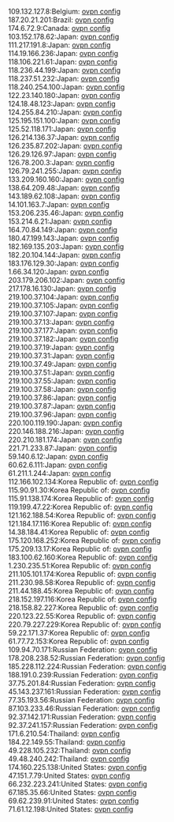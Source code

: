 109.132.127.8:Belgium: [ovpn config](vpn/109_132_127_8.ovpn)  
187.20.21.201:Brazil: [ovpn config](vpn/187_20_21_201.ovpn)  
174.6.72.9:Canada: [ovpn config](vpn/174_6_72_9.ovpn)  
103.152.178.62:Japan: [ovpn config](vpn/103_152_178_62.ovpn)  
111.217.191.8:Japan: [ovpn config](vpn/111_217_191_8.ovpn)  
114.19.166.236:Japan: [ovpn config](vpn/114_19_166_236.ovpn)  
118.106.221.61:Japan: [ovpn config](vpn/118_106_221_61.ovpn)  
118.236.44.199:Japan: [ovpn config](vpn/118_236_44_199.ovpn)  
118.237.51.232:Japan: [ovpn config](vpn/118_237_51_232.ovpn)  
118.240.254.100:Japan: [ovpn config](vpn/118_240_254_100.ovpn)  
122.23.140.180:Japan: [ovpn config](vpn/122_23_140_180.ovpn)  
124.18.48.123:Japan: [ovpn config](vpn/124_18_48_123.ovpn)  
124.255.84.210:Japan: [ovpn config](vpn/124_255_84_210.ovpn)  
125.195.151.100:Japan: [ovpn config](vpn/125_195_151_100.ovpn)  
125.52.118.171:Japan: [ovpn config](vpn/125_52_118_171.ovpn)  
126.214.136.37:Japan: [ovpn config](vpn/126_214_136_37.ovpn)  
126.235.87.202:Japan: [ovpn config](vpn/126_235_87_202.ovpn)  
126.29.126.97:Japan: [ovpn config](vpn/126_29_126_97.ovpn)  
126.78.200.3:Japan: [ovpn config](vpn/126_78_200_3.ovpn)  
126.79.241.255:Japan: [ovpn config](vpn/126_79_241_255.ovpn)  
133.209.160.160:Japan: [ovpn config](vpn/133_209_160_160.ovpn)  
138.64.209.48:Japan: [ovpn config](vpn/138_64_209_48.ovpn)  
143.189.62.108:Japan: [ovpn config](vpn/143_189_62_108.ovpn)  
14.101.163.7:Japan: [ovpn config](vpn/14_101_163_7.ovpn)  
153.206.235.46:Japan: [ovpn config](vpn/153_206_235_46.ovpn)  
153.214.6.21:Japan: [ovpn config](vpn/153_214_6_21.ovpn)  
164.70.84.149:Japan: [ovpn config](vpn/164_70_84_149.ovpn)  
180.47.199.143:Japan: [ovpn config](vpn/180_47_199_143.ovpn)  
182.169.135.203:Japan: [ovpn config](vpn/182_169_135_203.ovpn)  
182.20.104.144:Japan: [ovpn config](vpn/182_20_104_144.ovpn)  
183.176.129.30:Japan: [ovpn config](vpn/183_176_129_30.ovpn)  
1.66.34.120:Japan: [ovpn config](vpn/1_66_34_120.ovpn)  
203.179.206.102:Japan: [ovpn config](vpn/203_179_206_102.ovpn)  
217.178.16.130:Japan: [ovpn config](vpn/217_178_16_130.ovpn)  
219.100.37.104:Japan: [ovpn config](vpn/219_100_37_104.ovpn)  
219.100.37.105:Japan: [ovpn config](vpn/219_100_37_105.ovpn)  
219.100.37.107:Japan: [ovpn config](vpn/219_100_37_107.ovpn)  
219.100.37.13:Japan: [ovpn config](vpn/219_100_37_13.ovpn)  
219.100.37.177:Japan: [ovpn config](vpn/219_100_37_177.ovpn)  
219.100.37.182:Japan: [ovpn config](vpn/219_100_37_182.ovpn)  
219.100.37.19:Japan: [ovpn config](vpn/219_100_37_19.ovpn)  
219.100.37.31:Japan: [ovpn config](vpn/219_100_37_31.ovpn)  
219.100.37.49:Japan: [ovpn config](vpn/219_100_37_49.ovpn)  
219.100.37.51:Japan: [ovpn config](vpn/219_100_37_51.ovpn)  
219.100.37.55:Japan: [ovpn config](vpn/219_100_37_55.ovpn)  
219.100.37.58:Japan: [ovpn config](vpn/219_100_37_58.ovpn)  
219.100.37.86:Japan: [ovpn config](vpn/219_100_37_86.ovpn)  
219.100.37.87:Japan: [ovpn config](vpn/219_100_37_87.ovpn)  
219.100.37.96:Japan: [ovpn config](vpn/219_100_37_96.ovpn)  
220.100.119.190:Japan: [ovpn config](vpn/220_100_119_190.ovpn)  
220.146.188.216:Japan: [ovpn config](vpn/220_146_188_216.ovpn)  
220.210.181.174:Japan: [ovpn config](vpn/220_210_181_174.ovpn)  
221.71.233.87:Japan: [ovpn config](vpn/221_71_233_87.ovpn)  
59.140.6.12:Japan: [ovpn config](vpn/59_140_6_12.ovpn)  
60.62.6.111:Japan: [ovpn config](vpn/60_62_6_111.ovpn)  
61.211.1.244:Japan: [ovpn config](vpn/61_211_1_244.ovpn)  
112.166.102.134:Korea Republic of: [ovpn config](vpn/112_166_102_134.ovpn)  
115.90.91.30:Korea Republic of: [ovpn config](vpn/115_90_91_30.ovpn)  
115.91.138.174:Korea Republic of: [ovpn config](vpn/115_91_138_174.ovpn)  
119.199.47.22:Korea Republic of: [ovpn config](vpn/119_199_47_22.ovpn)  
121.162.188.54:Korea Republic of: [ovpn config](vpn/121_162_188_54.ovpn)  
121.184.17.116:Korea Republic of: [ovpn config](vpn/121_184_17_116.ovpn)  
14.38.184.41:Korea Republic of: [ovpn config](vpn/14_38_184_41.ovpn)  
175.120.168.252:Korea Republic of: [ovpn config](vpn/175_120_168_252.ovpn)  
175.209.13.17:Korea Republic of: [ovpn config](vpn/175_209_13_17.ovpn)  
183.100.62.160:Korea Republic of: [ovpn config](vpn/183_100_62_160.ovpn)  
1.230.235.51:Korea Republic of: [ovpn config](vpn/1_230_235_51.ovpn)  
211.105.101.174:Korea Republic of: [ovpn config](vpn/211_105_101_174.ovpn)  
211.230.98.58:Korea Republic of: [ovpn config](vpn/211_230_98_58.ovpn)  
211.44.188.45:Korea Republic of: [ovpn config](vpn/211_44_188_45.ovpn)  
218.152.197.116:Korea Republic of: [ovpn config](vpn/218_152_197_116.ovpn)  
218.158.82.227:Korea Republic of: [ovpn config](vpn/218_158_82_227.ovpn)  
220.123.22.55:Korea Republic of: [ovpn config](vpn/220_123_22_55.ovpn)  
220.79.227.229:Korea Republic of: [ovpn config](vpn/220_79_227_229.ovpn)  
59.22.171.37:Korea Republic of: [ovpn config](vpn/59_22_171_37.ovpn)  
61.77.72.153:Korea Republic of: [ovpn config](vpn/61_77_72_153.ovpn)  
109.94.70.171:Russian Federation: [ovpn config](vpn/109_94_70_171.ovpn)  
178.208.238.52:Russian Federation: [ovpn config](vpn/178_208_238_52.ovpn)  
185.228.112.224:Russian Federation: [ovpn config](vpn/185_228_112_224.ovpn)  
188.191.0.239:Russian Federation: [ovpn config](vpn/188_191_0_239.ovpn)  
37.75.201.84:Russian Federation: [ovpn config](vpn/37_75_201_84.ovpn)  
45.143.237.161:Russian Federation: [ovpn config](vpn/45_143_237_161.ovpn)  
77.35.193.56:Russian Federation: [ovpn config](vpn/77_35_193_56.ovpn)  
87.103.233.46:Russian Federation: [ovpn config](vpn/87_103_233_46.ovpn)  
92.37.142.171:Russian Federation: [ovpn config](vpn/92_37_142_171.ovpn)  
92.37.241.157:Russian Federation: [ovpn config](vpn/92_37_241_157.ovpn)  
171.6.210.54:Thailand: [ovpn config](vpn/171_6_210_54.ovpn)  
184.22.149.55:Thailand: [ovpn config](vpn/184_22_149_55.ovpn)  
49.228.105.232:Thailand: [ovpn config](vpn/49_228_105_232.ovpn)  
49.48.240.242:Thailand: [ovpn config](vpn/49_48_240_242.ovpn)  
174.160.225.138:United States: [ovpn config](vpn/174_160_225_138.ovpn)  
47.151.7.79:United States: [ovpn config](vpn/47_151_7_79.ovpn)  
66.232.223.241:United States: [ovpn config](vpn/66_232_223_241.ovpn)  
67.185.35.66:United States: [ovpn config](vpn/67_185_35_66.ovpn)  
69.62.239.91:United States: [ovpn config](vpn/69_62_239_91.ovpn)  
71.61.12.198:United States: [ovpn config](vpn/71_61_12_198.ovpn)  
